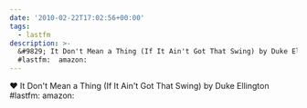 ```yaml
---
date: '2010-02-22T17:02:56+00:00'
tags:
  - lastfm
description: >-
  &#9829; It Don't Mean a Thing (If It Ain't Got That Swing) by Duke Ellington
  #lastfm:  amazon:
---
```

&#9829; It Don't Mean a Thing (If It Ain't Got That Swing) by Duke Ellington #lastfm:  amazon: 

